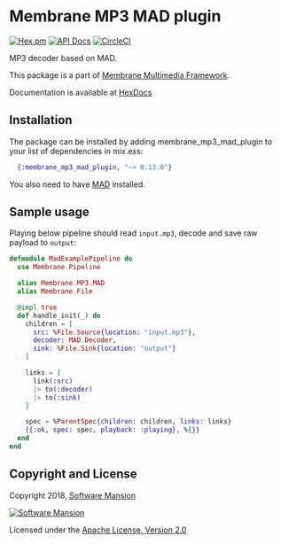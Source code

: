 # Membrane MP3 MAD plugin

[![Hex.pm](https://img.shields.io/hexpm/v/membrane_mp3_mad_plugin.svg)](https://hex.pm/packages/membrane_mp3_mad_plugin)
[![API Docs](https://img.shields.io/badge/api-docs-yellow.svg?style=flat)](https://hexdocs.pm/membrane_mp3_mad_plugin)
[![CircleCI](https://circleci.com/gh/membraneframework/membrane_mp3_mad_plugin.svg?style=svg)](https://circleci.com/gh/membraneframework/membrane_mp3_mad_plugin)

MP3 decoder based on MAD.

This package is a part of [Membrane Multimedia Framework](https://membraneframework.org).

Documentation is available at [HexDocs](https://hexdocs.pm/membrane_mp3_mad_plugin/)


## Installation

The package can be installed by adding membrane_mp3_mad_plugin to your list of dependencies in mix.exs:

```elixir
  {:membrane_mp3_mad_plugin, "~> 0.13.0"}
```

You also need to have [MAD](https://www.underbit.com/products/mad/) installed.

## Sample usage

Playing below pipeline should read `input.mp3`, decode and save raw payload to `output`:

```elixir
defmodule MadExamplePipeline do
  use Membrane.Pipeline

  alias Membrane.MP3.MAD
  alias Membrane.File

  @impl true
  def handle_init(_) do
    children = [
      src: %File.Source{location: "input.mp3"},
      decoder: MAD.Decoder,
      sink: %File.Sink{location: "output"}
    ]

    links = [
      link(:src)
      |> to(:decoder)
      |> to(:sink)
    ]

    spec = %ParentSpec{children: children, links: links}
    {{:ok, spec: spec, playback: :playing}, %{}}
  end
end
```

## Copyright and License

Copyright 2018, [Software Mansion](https://swmansion.com/?utm_source=git&utm_medium=readme&utm_campaign=membrane_mp3_mad_plugin)

[![Software Mansion](https://logo.swmansion.com/logo?color=white&variant=desktop&width=200&tag=membrane-github)](https://swmansion.com/?utm_source=git&utm_medium=readme&utm_campaign=membrane_mp3_mad_plugin)

Licensed under the [Apache License, Version 2.0](LICENSE)
